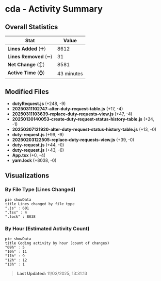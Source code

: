 # cda - Activity Summary 

## Overall Statistics

| Stat                   | Value                                                             |
| ---------------------- | ----------------------------------------------------------------- |
| **Lines Added** (➕)   | 8612                                          |
| **Lines Removed** (➖) | 31                                        |
| **Net Change** (↕)    | 8581                |
| **Active Time** (⌚)   | 43 minutes |


## Modified Files
- **dutyRequest.js** (+248, -9)
- **20250311102747-alter-duty-request-table.js** (+17, -4)
- **20250311103639-replace-duty-requests-view.js** (+47, -4)
- **20250130140053-create-duty-request-status-history-table.js** (+24, -1)
- **20250307121920-alter-duty-request-status-history-table.js** (+13, -0)
- **duty-request.js** (+99, -9)
- **20250203122505-replace-duty-requests-view.js** (+39, -0)
- **duty-request.js** (+44, -0)
- **duty-request.js** (+43, -0)
- **App.tsx** (+0, -4)
- **yarn.lock** (+8038, -0)

## Visualizations

### By File Type (Lines Changed)

```mermaid
pie showData
title Lines changed by file type
".js" : 601
".tsx" : 4
".lock" : 8038
```

### By Hour (Estimated Activity Count)

```mermaid
pie showData
title Coding activity by hour (count of changes)
"09h" : 5
"10h" : 11
"11h" : 9
"12h" : 12
"13h" : 1
```


> **Last Updated:** 11/03/2025, 13:31:13